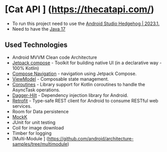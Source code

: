 # [Cat API ] (https://thecatapi.com/)

- To run this project need to use the [Android Studio Hedgehog | 2023.1.](https://developer.android.com/studio)
- Need to have the [Java 17](https://www.oracle.com/java/technologies/javase/jdk17-archive-downloads.html)

## Used Technologies

- Android MVVM Clean code Architecture
- [Jetpack compose](https://developer.android.com/jetpack) - Toolkit for building native UI (in a declarative way - 100% Kotlin)
- [Compose Navigation](https://developer.android.com/jetpack/compose/navigation) - navigation using Jetpack Compose.
- [ViewModel](https://developer.android.com/topic/libraries/architecture/viewmodel) - Composable state management.
- [Coroutines](https://github.com/Kotlin/kotlinx.coroutines) - Library support for Kotlin coroutines to handle the AsyncTask operations.
- [Dagger-Hilt](https://developer.android.com/training/dependency-injection/hilt-android) - Dependency injection library for Android. 
- [Retrofit](https://square.github.io/retrofit/) - Type-safe REST client for Android to consume RESTful web services.
- Room for Data persistence
- [MockK](https://mockk.io/)
- JUnit for unit testing
- Coil for image download
- Timber for logging
- [Multi-Module ] (https://github.com/android/architecture-samples/tree/multimodule)

